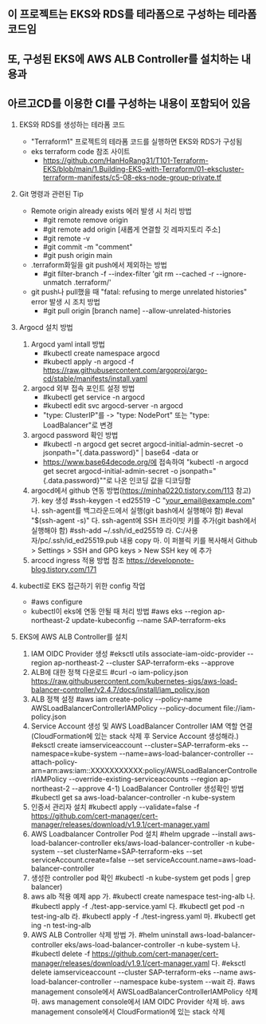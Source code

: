 ## 이 프로젝트는 EKS와 RDS를 테라폼으로 구성하는 테라폼 코드임
## 또, 구성된 EKS에 AWS ALB Controller를 설치하는 내용과
## 아르고CD를 이용한 CI를 구성하는 내용이 포함되어 있음

1. EKS와 RDS를 생성하는 테라폼 코드
   - "Terraform1" 프로젝트의 테라폼 코드를 실행하면 EKS와 RDS가 구성됨
   * eks terraform code 참조 사이트
     - https://github.com/HanHoRang31/T101-Terraform-EKS/blob/main/1.Building-EKS-with-Terraform/01-ekscluster-terraform-manifests/c5-08-eks-node-group-private.tf

2. Git 명령과 관련된 Tip
   - Remote origin already exists 에러 발생 시 처리 방법
     - #git remote remove origin
     - #git remote add origin [새롭게 연결할 깃 레파지토리 주소]
     - #git remote -v
     - #git commit -m "comment"
     - #git push origin main
   - .terraform화일을 git push에서 제외하는 방법
     - #git filter-branch -f --index-filter 'git rm --cached -r --ignore-unmatch .terraform/'
   - git push나 pull했을 때 "fatal: refusing to merge unrelated histories" error 발생 시 조치 방법
     - #git pull origin [branch name] --allow-unrelated-histories 


2. Argocd 설치 방법
   1) Argocd yaml intall 방법
      - #kubectl create namespace argocd
      - #kubectl apply -n argocd -f https://raw.githubusercontent.com/argoproj/argo-cd/stable/manifests/install.yaml
   2) argocd 외부 접속 포인트 설정 방법
      - #kubectl get service -n argocd 
      - #kubectl edit svc argocd-server -n argocd
      - "type: ClusterIP"를  ->  "type: NodePort"   또는  "type: LoadBalancer"로  변경
   3) argocd password 확인 방법
      - #kubectl -n argocd get secret argocd-initial-admin-secret -o jsonpath="{.data.password}" | base64 -data
        or
      - https://www.base64decode.org/에 접속하여 "kubectl -n argocd get secret argocd-initial-admin-secret -o jsonpath="{.data.password}""로 나온 인코딩 값을 디코딩함
   4) argocd에서 github 연동 방법(https://minha0220.tistory.com/113 참고)
      가. key 생성
          #ssh-keygen -t ed25519 -C "your_email@example.com"
      나. ssh-agent를 백그라운드에서 실행(git bash에서 실행해야 함)
          #eval "$(ssh-agent -s)"
      다. ssh-agent에 SSH 프라이빗 키를 추가(git bash에서 실행해야 함)
          #ssh-add ~/.ssh/id_ed25519
      라. C:/사용자/pc/.ssh/id_ed25519.pub 내용 copy
      마. 이 퍼블릭 키를 복사해서 Github > Settings > SSH and GPG keys > New SSH key 에 추가
    5) arcocd ingress 적용 방법 참조
       https://developnote-blog.tistory.com/171

3. kubectl로 EKS 접근하기 위한 config 작업
   - #aws configure
   - kubectl이 eks에 연동 안될 때 처리 방법
     #aws eks --region ap-northeast-2 update-kubeconfig --name SAP-terraform-eks

5. EKS에 AWS ALB Controller를 설치
   1) IAM OIDC Provider 생성
      #eksctl utils associate-iam-oidc-provider --region ap-northeast-2 --cluster SAP-terraform-eks --approve
   2) ALB에 대한 정책 다운로드
      #curl -o iam-policy.json https://raw.githubusercontent.com/kubernetes-sigs/aws-load-balancer-controller/v2.4.7/docs/install/iam_policy.json
   3) ALB 정책 설정
      #aws iam create-policy --policy-name AWSLoadBalancerControllerIAMPolicy --policy-document file://iam-policy.json
   4) Service Account 생성 및 AWS LoadBalancer Controller IAM 역할 연결(CloudFormation에 있는 stack 삭제 후 Service Account 생성해라.)
      #eksctl create iamserviceaccount --cluster=SAP-terraform-eks --namespace=kube-system --name=aws-load-balancer-controller --attach-policy-arn=arn:aws:iam::XXXXXXXXXXX:policy/AWSLoadBalancerControllerIAMPolicy --override-existing-serviceaccounts --region ap-northeast-2 --approve
   4-1) LoadBalancer Controller 생성확인 방법
        #kubectl get sa aws-load-balancer-controller -n kube-system
   5) 인증서 관리자 설치
      #kubectl apply --validate=false -f https://github.com/cert-manager/cert-manager/releases/download/v1.9.1/cert-manager.yaml
   6) AWS Loadbalancer Controller Pod 설치
      #helm upgrade --install aws-load-balancer-controller eks/aws-load-balancer-controller -n kube-system --set clusterName=SAP-terraform-eks --set serviceAccount.create=false --set serviceAccount.name=aws-load-balancer-controller
   7) 생성한 controller pod 확인
      #kubectl -n kube-system get pods | grep balancer)
   8) aws alb 적용 예제 app
      가. #kubectl create namespace test-ing-alb
      나. #kubectl apply -f ./test-app-service.yaml
      다. #kubectl get pod -n test-ing-alb
      라. #kubectl apply -f ./test-ingress.yaml
      마. #kubectl get ing -n test-ing-alb
   9) AWS ALB Controller 삭제 방법
      가. #helm uninstall aws-load-balancer-controller eks/aws-load-balancer-controller -n kube-system
      나. #kubectl delete -f https://github.com/cert-manager/cert-manager/releases/download/v1.9.1/cert-manager.yaml
      다. #eksctl delete iamserviceaccount --cluster SAP-terraform-eks --name aws-load-balancer-controller --namespace kube-system --wait
      라. #aws management console에서 AWSLoadBalancerControllerIAMPolicy 삭제
      마. aws management console에서 IAM OIDC Provider 삭제
      바. aws management console에서 CloudFormation에 있는 stack 삭제
